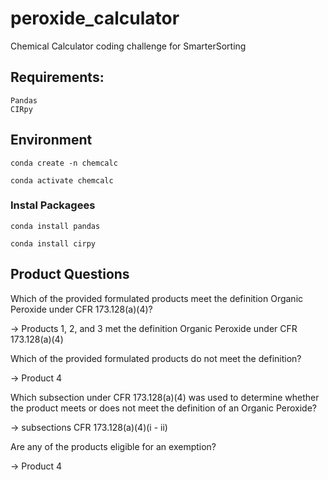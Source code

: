 # peroxide_calculator
Chemical Calculator coding challenge for SmarterSorting 

## Requirements:
```
Pandas
CIRpy
```
## Environment
```
conda create -n chemcalc
```
```
conda activate chemcalc
```
### Instal Packagees
```
conda install pandas
```

```
conda install cirpy
```
## Product Questions

Which of the provided formulated products meet the definition Organic Peroxide under
CFR 173.128(a)(4)?

-> Products 1, 2, and 3 met the definition Organic Peroxide under CFR 173.128(a)(4)

Which of the provided formulated products do not meet the definition?

-> Product 4

Which subsection under CFR 173.128(a)(4) was used to determine whether the product
meets or does not meet the definition of an Organic Peroxide?

-> subsections CFR 173.128(a)(4)(i - ii)

Are any of the products eligible for an exemption?

-> Product 4
